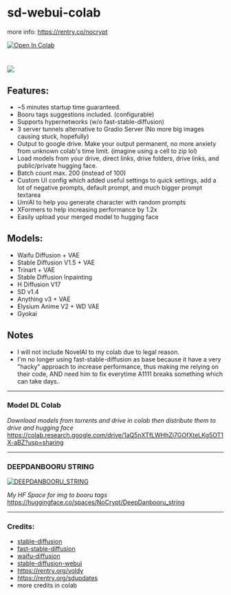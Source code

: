 # sd-webui-colab

more info: https://rentry.co/nocrypt

<a target="_blank" href="https://colab.research.google.com/github/ZyCromerZ/sd-webui-colab/blob/main/sd_webui_colab.ipynb">
  <img src="https://colab.research.google.com/assets/colab-badge.svg" alt="Open In Colab"/>
</a>

#
[![](https://i.ibb.co/R0RX65D/New-Project.webp)](https://colab.research.google.com/github/ZyCromerZ/sd-webui-colab/blob/main/sd_webui_colab.ipynb)

## Features:
- ~5 minutes startup time guaranteed.
- Booru tags suggestions included. (configurable)
- Supports hypernetworks (w/o fast-stable-diffusion)
- 3 server tunnels alternative to Gradio Server (No more big images causing stuck, hopefully)
- Output to google drive. Make your output permanent, no more anxiety from unknown colab's time limit. (imagine using a cell to zip lol)
- Load models from your drive, direct links, drive folders, drive links, and public/private hugging face.
- Batch count max. 200 (instead of 100)
- Custom UI config which added useful settings to quick settings, add a lot of negative prompts, default prompt, and much bigger prompt textarea
- UmiAI to help you generate character with random prompts
- XFormers to help increasing performance by 1.2x
- Easily upload your merged model to hugging face

## Models:
- Waifu Diffusion + VAE
- Stable Diffusion V1.5 + VAE
- Trinart + VAE
- Stable Diffusion Inpainting
- H Diffusion V17
- SD v1.4
- Anything v3 + VAE
- Elysium Anime V2 + WD VAE
- Gyokai



## Notes
- I will not include NovelAI to my colab due to legal reason.
- I'm no longer using fast-stable-diffusion as base because it have a very "hacky" approach to increase performance, thus making me relying on their code, AND need him to fix everytime A1111 breaks something which can take days.

---
### Model DL Colab

*Download models from torrents and drive in colab then distribute them to drive and hugging face*
https://colab.research.google.com/drive/1aQ5nXTfLWHhZi7GOfXteLKg5OT1X-aBZ?usp=sharing

---

### DEEPDANBOORU STRING
[![DEEPDANBOORU_STRING](https://i.imgur.com/DbDaAMi.png)](https://huggingface.co/spaces/NoCrypt/DeepDanbooru_string)

*My HF Space for img to booru tags*
https://huggingface.co/spaces/NoCrypt/DeepDanbooru_string

---

### Credits:
- [stable-diffusion](https://github.com/CompVis/stable-diffusion)
- [fast-stable-diffusion](https://github.com/TheLastBen/fast-stable-diffusion)
- [waifu-diffusion](https://huggingface.co/hakurei/waifu-diffusion)
- [stable-diffusion-webui](https://github.com/AUTOMATIC1111/stable-diffusion-webui)
- https://rentry.org/voldy
- https://rentry.org/sdupdates
- more credits in colab

